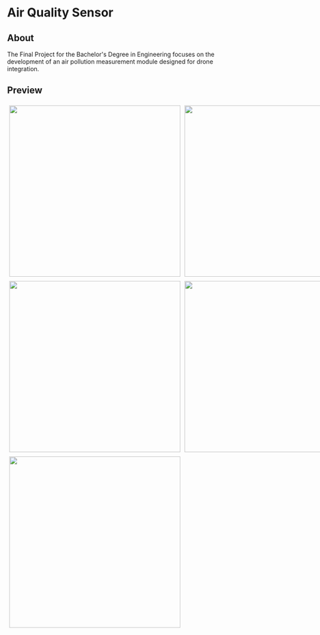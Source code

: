 # Air Quality Sensor

## About

The Final Project for the Bachelor's Degree in Engineering focuses on the development of an air pollution measurement module designed for drone integration.

## Preview

<div style="display: flex;">
  <img src="./assets/images/ss_1.png" width="400px" height="400px" style="padding: 5px;">
  <img src="./assets/images/ss_2.png" width="400px" height="400px" style="padding: 5px;">
</div>

<div style="display: flex;">
  <img src="./assets/images/ss_3.png" width="400px" height="400px" style="padding: 5px;">
  <img src="./assets/images/ss_4.png" width="400px" height="400px" style="padding: 5px;">
</div>

<div>
  <img src="./assets/images/ss_5.png" width="400px" height="400px" style="padding: 5px;">
</div>

